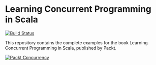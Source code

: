 Learning Concurrent Programming in Scala
========================================

[![Build Status](https://travis-ci.org/concurrent-programming-in-scala/learning-examples.svg?branch=master)](https://travis-ci.org/concurrent-programming-in-scala/learning-examples)

This repository contains the complete examples for the book Learning Concurrent Programming in Scala, published by Packt.

[![Packt Concurrency](concurrency-scala-book.jpg)](https://www.packtpub.com/application-development/learning-concurrent-programming-scala)
